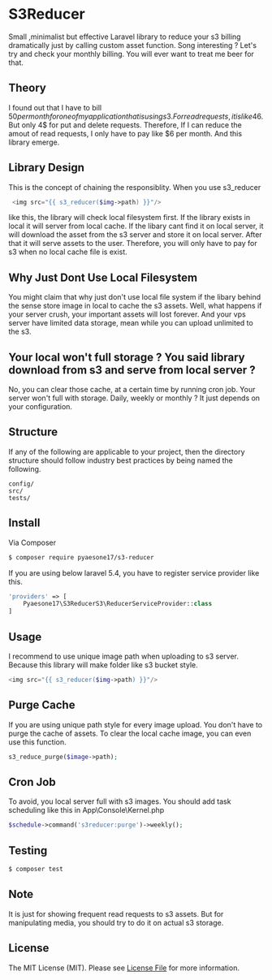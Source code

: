 # S3Reducer

Small ,minimalist but effective Laravel library to reduce your s3 billing dramatically just by calling custom asset function.
Song interesting ? Let's try and check your monthly billing.
You will ever want to treat me beer for that.

## Theory
I found out that I have to bill $50 per month for one of my application that is using s3.
For read requests, it is like 46$. But only 4$ for put and delete requests.
Therefore, If I can reduce the amout of read requests, I only have to pay like $6 per month.
And this library emerge.

## Library Design
This is the concept of chaining the responsiblity. When you use s3_reducer

``` php
 <img src="{{ s3_reducer($img->path) }}"/>
```

like this, the library will check local filesystem first. 
If the library exists in local it will server from local cache.
If the libary cant find it on local server, 
it will download the asset from the s3 server and store it on local server. 
After that it will serve assets to the user.
Therefore, you will only have to pay for s3 when no local cache file is exist.

## Why Just Dont Use Local Filesystem
You might claim that why just don't use local file system if the libary behind the sense store image in local to cache the s3 assets.
Well, what happens if your server crush, your important assets will lost forever.
And your vps server have limited data storage, mean while you can upload unlimited to the s3.


## Your local won't full storage ? You said library download from s3 and serve from local server ?
No, you can clear those cache, at a certain time by running cron job. Your server won't full with storage.
Daily, weekly or monthly ? It just depends on your configuration.

## Structure

If any of the following are applicable to your project, then the directory structure should follow industry best practices by being named the following.

```     
config/
src/
tests/
```

## Install

Via Composer

``` bash
$ composer require pyaesone17/s3-reducer
```

If you are using below laravel 5.4, you have to register service provider like this.
``` php
'providers' => [
    Pyaesone17\S3ReducerS3\ReducerServiceProvider::class
]
```

## Usage

I recommend to use unique image path when uploading to s3 server.
Because this library will make folder like s3 bucket style.

``` php
<img src="{{ s3_reducer($img->path) }}"/>
```

## Purge Cache
If you are using unique path style for every image upload.
You don't have to purge the cache of assets.
To clear the local cache image, you can even use this function.

``` php
s3_reduce_purge($image->path); 
```

## Cron Job
To avoid, you local server full with s3 images.
You should add task scheduling like this in App\Console\Kernel.php

``` php
$schedule->command('s3reducer:purge')->weekly();
```

## Testing

``` bash
$ composer test
```

## Note
It is just for showing frequent read requests to s3 assets.
But for manipulating media, you should try to do it on actual s3 storage.

## License

The MIT License (MIT). Please see [License File](LICENSE.md) for more information.
